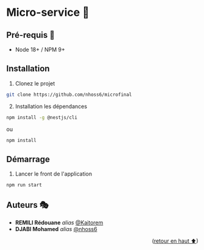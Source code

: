# Micro-service 🚀     <a name="readme-top"></a>


## Pré-requis 🎨

- Node 18+ / NPM 9+


## Installation

1. Clonez le projet
```sh
git clone https://github.com/nhoss6/microfinal
```

2. Installation les dépendances
```bash
npm install -g @nestjs/cli
```

ou 

```bash
npm install
```


## Démarrage

1. Lancer le front de l'application
```bash
npm run start
```

## Auteurs 🎭

* **REMILI Rédouane** _alias_ [@Kaitorem](https://github.com/Kaitorem)
* **DJABI Mohamed** _alias_ [@nhoss6](https://github.com/nhoss6)
<p align="right">(<a href="#readme-top">retour en haut ⬆</a>)</p>

